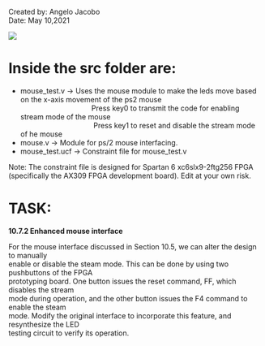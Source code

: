 Created by: Angelo Jacobo   
Date: May 10,2021  

[![]( https://user-images.githubusercontent.com/87559347/126258595-ce56fb61-a894-4747-96fa-c04f1e6d7b54.png)](https://youtu.be/wVxKEtFgfEY )

# Inside the src folder are:   
* mouse_test.v -> Uses the mouse module to make the leds move based on the x-axis movement of the ps2 mouse  
&emsp;&emsp;&emsp;&emsp;&emsp;&emsp;&emsp;&emsp;&emsp;&emsp;Press key0 to transmit the code for enabling stream mode of the mouse  
&emsp;&emsp;&emsp;&emsp;&emsp;&emsp;&emsp;&emsp;&emsp;&emsp;
Press key1 to reset and disable the stream mode of he mouse  
* mouse.v -> Module for ps/2 mouse interfacing.  
* mouse_test.ucf -> Constraint file for mouse_test.v  

Note: The constraint file is designed for Spartan 6 xc6slx9-2ftg256 FPGA (specifically the AX309 FPGA development board). Edit at your own risk.  



# TASK:
**10.7.2 Enhanced mouse interface**

For the mouse interface discussed in Section 10.5, we can alter the design to manually  
enable or disable the steam mode. This can be done by using two pushbuttons of the FPGA  
prototyping board. One button issues the reset command, FF, which disables the stream  
mode during operation, and the other button issues the F4 command to enable the steam  
mode. Modify the original interface to incorporate this feature, and resynthesize the LED  
testing circuit to verify its operation.   
